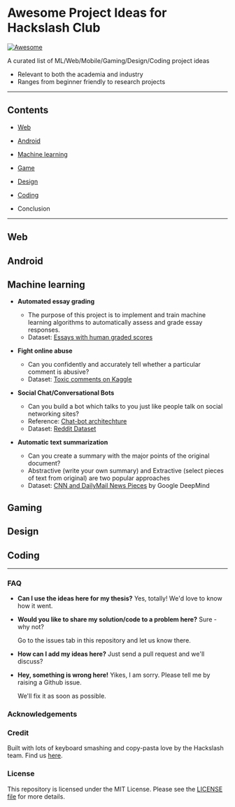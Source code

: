<!-- markdownlint-disable MD033 -->

# Awesome Project Ideas for Hackslash Club

[![Awesome](https://cdn.rawgit.com/sindresorhus/awesome/d7305f38d29fed78fa85652e3a63e154dd8e8829/media/badge.svg)](https://github.com/hackslash-nitp/project-ideas)

A curated list of ML/Web/Mobile/Gaming/Design/Coding project ideas

- Relevant to both the academia and industry
- Ranges from beginner friendly to research projects

---

## Contents

- [Web](#web) 
- [Android](#android) 
- [Machine learning](#machinelearning) 
- [Game](#gaming) 
- [Design](#design) 
- [Coding](#coding) 

- Conclusion

---


## Web


  
## Android


## Machine learning

- **Automated essay grading**
  - The purpose of this project is to implement and train machine learning algorithms to automatically assess and grade essay responses.
  - Dataset: [Essays with human graded scores](https://www.kaggle.com/c/asap-aes/data)


- **Fight online abuse**
  - Can you confidently and accurately tell whether a particular comment is abusive?
  - Dataset: [Toxic comments on Kaggle](https://www.kaggle.com/c/jigsaw-toxic-comment-classification-challenge)

- **Social Chat/Conversational Bots**
  - Can you build a bot which talks to you just like people talk on social networking sites?
  - Reference: [Chat-bot architechture](https://github.com/aryanc55/TS3000_TheChatBOT) 
  - Dataset: [Reddit Dataset](http://files.pushshift.io/reddit/comments/) 

- **Automatic text summarization**
  - Can you create a summary with the major points of the original document?
  - Abstractive (write your own summary) and Extractive (select pieces of text from original) are two popular approaches
  - Dataset: [CNN and DailyMail News Pieces](http://cs.nyu.edu/~kcho/DMQA/) by Google DeepMind

## Gaming


## Design

## Coding

---

### FAQ

- **Can I use the ideas here for my thesis?**
  Yes, totally! We'd love to know how it went.


- **Would you like to share my solution/code to a problem here?**
  Sure - why not?
  
  Go to the issues tab in this repository and let us know there.

- **How can I add my ideas here?**
  Just send a pull request and we'll discuss?

- **Hey, something is wrong here!**
  Yikes, I am sorry. Please tell me by raising a Github issue.

  We'll fix it as soon as possible.

### Acknowledgements


### Credit

Built with lots of keyboard smashing and copy-pasta love by the Hackslash team. Find us [here](hackslash.club).

### License

This repository is licensed under the MIT License. Please see the [LICENSE file](./LICENSE) for more details.
